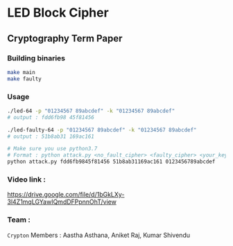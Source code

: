 # LED Block Cipher
## Cryptography Term Paper

### Building binaries
```bash
make main
make faulty
```

### Usage
```bash
./led-64 -p "01234567 89abcdef" -k "01234567 89abcdef" 
# output : fdd6fb98 45f81456

./led-faulty-64 -p "01234567 89abcdef" -k "01234567 89abcdef" 
# output : 51b8ab31 169ac161 

# Make sure you use python3.7
# Format : python attack.py <no_fault_cipher> <faulty_cipher> <your_key>
python attack.py fdd6fb9845f81456 51b8ab31169ac161 0123456789abcdef
```

### Video link :
https://drive.google.com/file/d/1bGkLXy-3l4Z1mqLGYawIQmdDFPpnnOhT/view

### Team :
`Crypton` Members : Aastha Asthana, Aniket Raj, Kumar Shivendu
